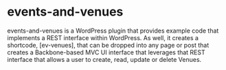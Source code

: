 events-and-venues
=================

events-and-venues is a WordPress plugin that provides example code that implements a REST interface within WordPress.  As well, it creates a shortcode, [ev-venues], that can be dropped into any page or post that creates a Backbone-based MVC UI interface that leverages that REST interface that allows a user to create, read, update or delete Venues.
